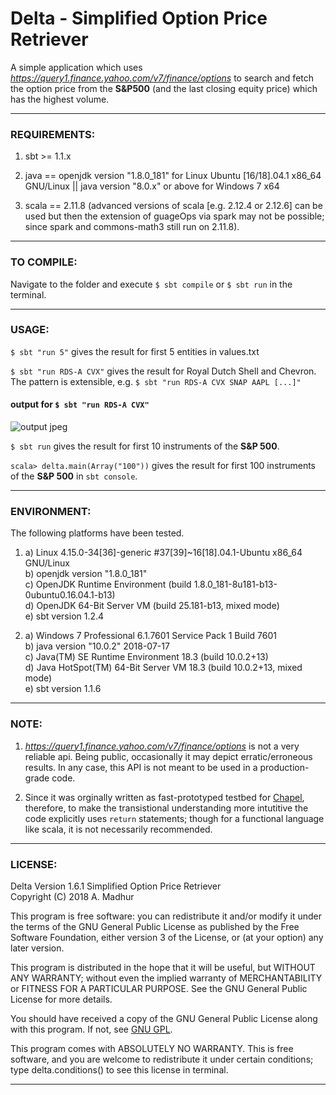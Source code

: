# Delta - Simplified Option Price Retriever

A simple application which uses *https://query1.finance.yahoo.com/v7/finance/options* to search and fetch the option price from the **S&P500** (and the last closing equity price) which has the highest volume.  

* * *
### REQUIREMENTS:

1. sbt >= 1.1.x

2. java == openjdk version "1.8.0\_181" for Linux Ubuntu [16/18].04.1 x86\_64 GNU/Linux || java version "8.0.x" or above for Windows 7 x64

3. scala == 2.11.8 (advanced versions of scala [e.g. 2.12.4 or 2.12.6] can be used but then the extension of guageOps via spark may not be possible; since spark and commons-math3 still run on 2.11.8).
* * *
### TO COMPILE:

Navigate to the folder and execute `$ sbt compile` or `$ sbt run` in the terminal.
* * * 
### USAGE:

```$ sbt "run 5"```
gives the result for first 5 entities in values.txt

```$ sbt "run RDS-A CVX"```
gives the result for Royal Dutch Shell and Chevron. The pattern is extensible, e.g. `$ sbt "run RDS-A CVX SNAP AAPL [...]"`  
#### output for `$ sbt "run RDS-A CVX"`  
![output jpeg](ss.jpg "RDS-A CVX")

```$ sbt run```
gives the result for first 10 instruments of the **S&P 500**.  

```scala> delta.main(Array("100"))```
gives the result for first 100 instruments of the **S&P 500** in `sbt console`.  


* * *		
### ENVIRONMENT:

The following platforms have been tested.

1. a) Linux 4.15.0-34[36]-generic #37[39]~16[18].04.1-Ubuntu x86\_64 GNU/Linux  
   b) openjdk version "1.8.0\_181"  
   c) OpenJDK Runtime Environment (build 1.8.0\_181-8u181-b13-0ubuntu0.16.04.1-b13)  
   d) OpenJDK 64-Bit Server VM (build 25.181-b13, mixed mode)  
   e) sbt version 1.2.4  

2. a) Windows 7 Professional 6.1.7601 Service Pack 1 Build 7601  
   b) java version "10.0.2" 2018-07-17  
   c) Java(TM) SE Runtime Environment 18.3 (build 10.0.2+13)  
   d) Java HotSpot(TM) 64-Bit Server VM 18.3 (build 10.0.2+13, mixed mode)  
   e) sbt version 1.1.6  

* * *
### NOTE:

1. *https://query1.finance.yahoo.com/v7/finance/options* is not a very reliable api. Being public, occasionally it may depict erratic/erroneous results. In any case, this API is not meant to be used in a production-grade code.

2. Since it was orginally written as fast-prototyped testbed for [Chapel](https://chapel-lang.org/), therefore, to make the transistional understanding more intutitive the code explicitly uses `return` statements; though for a functional language like scala, it is not necessarily recommended.

* * *
### LICENSE:

 Delta Version 1.6.1 Simplified Option Price Retriever  
 Copyright (C) 2018  A. Madhur  

 This program is free software: you can redistribute it and/or modify it under the terms of the GNU General Public License as published by the Free Software Foundation, either version 3 of the License, or
 (at your option) any later version.

 This program is distributed in the hope that it will be useful, but WITHOUT ANY WARRANTY; without even the implied warranty of MERCHANTABILITY or FITNESS FOR A PARTICULAR PURPOSE.  See the GNU General Public License for more details.

 You should have received a copy of the GNU General Public License along with this program.  If not, see [GNU GPL](https://www.gnu.org/licenses/).

 This program comes with ABSOLUTELY NO WARRANTY. This is free software, and you are welcome to redistribute it under certain conditions; type delta.conditions() to see this license in terminal.
* * *
